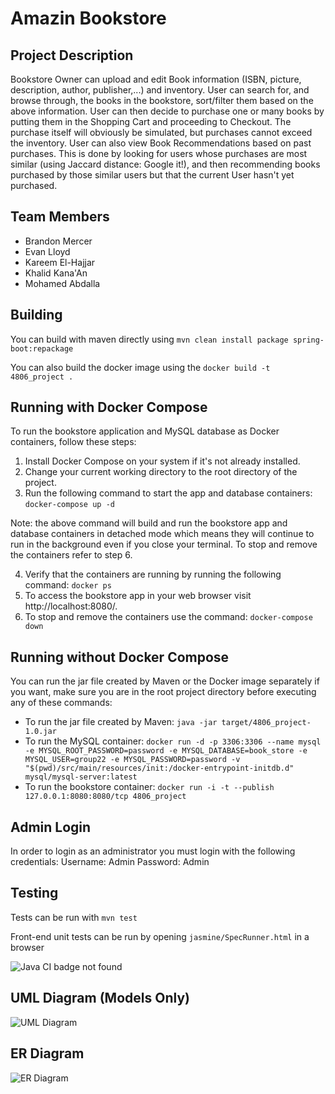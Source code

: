 # Amazin Bookstore

## Project Description
Bookstore Owner can upload and edit Book information (ISBN, picture, description, author, publisher,...) and inventory. User can search for, and browse through, the books in the bookstore, sort/filter them based on the above information. User can then decide to purchase one or many books by putting them in the Shopping Cart and proceeding to Checkout. The purchase itself will obviously be simulated, but purchases cannot exceed the inventory. User can also view Book Recommendations based on past purchases. This is done by looking for users whose purchases are most similar (using Jaccard distance: Google it!), and then recommending books purchased by those similar users but that the current User hasn't yet purchased.

## Team Members
* Brandon Mercer
* Evan Lloyd
* Kareem El-Hajjar
* Khalid Kana'An
* Mohamed Abdalla

## Building

You can build with maven directly using `mvn clean install package spring-boot:repackage`

You can also build the docker image using the `docker build -t 4806_project .`

## Running with Docker Compose

To run the bookstore application and MySQL database as Docker containers, follow these steps:
1. Install Docker Compose on your system if it's not already installed.
2. Change your current working directory to the root directory of the project.
3. Run the following command to start the app and database containers: `docker-compose up -d`
   
Note: the above command will build and run the bookstore app and database containers in detached mode which means they will continue to run in the background even if you close your terminal. To stop and remove the containers refer to step 6.

4. Verify that the containers are running by running the following command: `docker ps`
5. To access the bookstore app in your web browser visit http://localhost:8080/.
6. To stop and remove the containers use the command: `docker-compose down`

## Running without Docker Compose

You can run the jar file created by Maven or the Docker image separately if you want, make sure you are in the root project directory before executing any of these commands:

  - To run the jar file created by Maven: `java -jar target/4806_project-1.0.jar`
  - To run the MySQL container: `docker run -d -p 3306:3306 --name mysql -e MYSQL_ROOT_PASSWORD=password -e MYSQL_DATABASE=book_store -e MYSQL_USER=group22 -e MYSQL_PASSWORD=password -v "$(pwd)/src/main/resources/init:/docker-entrypoint-initdb.d" mysql/mysql-server:latest`
  - To run the bookstore container: `docker run -i -t --publish 127.0.0.1:8080:8080/tcp 4806_project`

## Admin Login
In order to login as an administrator you must login with the following credentials:
Username: Admin
Password: Admin

## Testing

Tests can be run with `mvn test`

Front-end unit tests can be run by opening `jasmine/SpecRunner.html` in a browser

![Java CI badge not found](https://github.com/Brandon-999/4806_project/actions/workflows/maven-tests.yml/badge.svg)

## UML Diagram (Models Only)

![UML Diagram](https://github.com/Brandon-999/4806_project/blob/main/UML_Diagram_M3.png?raw=true)

## ER Diagram

![ER Diagram](https://github.com/Brandon-999/4806_project/blob/main/ER-Diagram-M3.png?raw=true)


